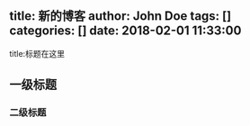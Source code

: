 title: 新的博客
author: John Doe
tags: []
categories: []
date: 2018-02-01 11:33:00
---
title:标题在这里
## 一级标题
### 二级标题

